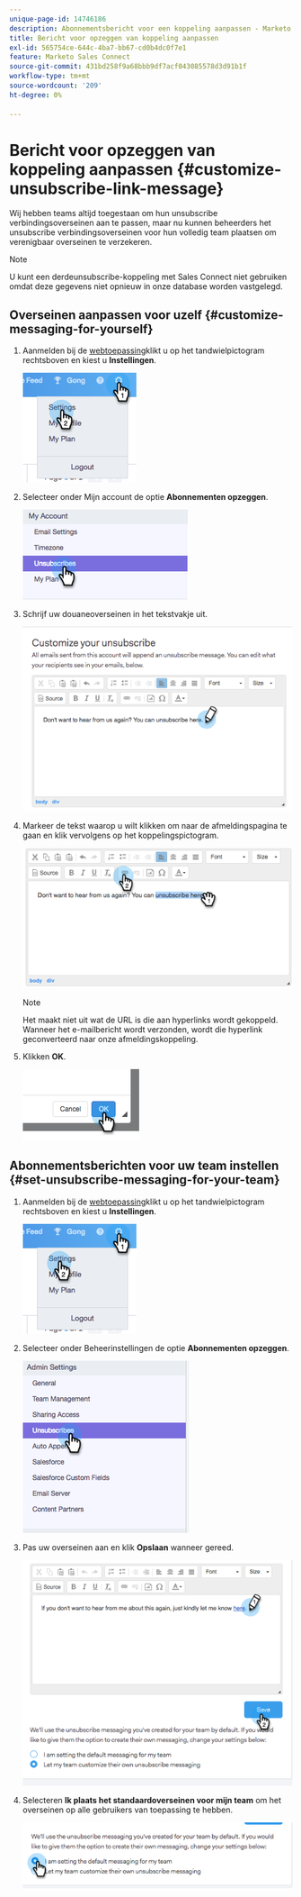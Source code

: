 ```yaml
---
unique-page-id: 14746186
description: Abonnementsbericht voor een koppeling aanpassen - Marketo Docs - Productdocumentatie
title: Bericht voor opzeggen van koppeling aanpassen
exl-id: 565754ce-644c-4ba7-bb67-cd0b4dc0f7e1
feature: Marketo Sales Connect
source-git-commit: 431bd258f9a68bbb9df7acf043085578d3d91b1f
workflow-type: tm+mt
source-wordcount: '209'
ht-degree: 0%

---
```


# Bericht voor opzeggen van koppeling aanpassen {#customize-unsubscribe-link-message}

Wij hebben teams altijd toegestaan om hun unsubscribe verbindingsoverseinen aan te passen, maar nu kunnen beheerders het unsubscribe verbindingsoverseinen voor hun volledig team plaatsen om verenigbaar overseinen te verzekeren.

>[!NOTE]
>
>U kunt een derdeunsubscribe-koppeling met Sales Connect niet gebruiken omdat deze gegevens niet opnieuw in onze database worden vastgelegd.

## Overseinen aanpassen voor uzelf {#customize-messaging-for-yourself}

1. Aanmelden bij de [webtoepassing](https://toutapp.com/login)klikt u op het tandwielpictogram rechtsboven en kiest u **Instellingen**.

   ![](assets/one.png)

1. Selecteer onder Mijn account de optie **Abonnementen opzeggen**.

   ![](assets/two-1.png)

1. Schrijf uw douaneoverseinen in het tekstvakje uit.

   ![](assets/three-1.png)

1. Markeer de tekst waarop u wilt klikken om naar de afmeldingspagina te gaan en klik vervolgens op het koppelingspictogram.

   ![](assets/four-1.png)

   >[!NOTE]
   >
   >Het maakt niet uit wat de URL is die aan hyperlinks wordt gekoppeld. Wanneer het e-mailbericht wordt verzonden, wordt die hyperlink geconverteerd naar onze afmeldingskoppeling.

1. Klikken **OK**.

   ![](assets/five.png)

## Abonnementsberichten voor uw team instellen {#set-unsubscribe-messaging-for-your-team}

1. Aanmelden bij de [webtoepassing](https://toutapp.com/login)klikt u op het tandwielpictogram rechtsboven en kiest u **Instellingen**.

   ![](assets/six.png)

1. Selecteer onder Beheerinstellingen de optie **Abonnementen opzeggen**.

   ![](assets/eight.png)

1. Pas uw overseinen aan en klik **Opslaan** wanneer gereed.

   ![](assets/seven.png)

1. Selecteren **Ik plaats het standaardoverseinen voor mijn team** om het overseinen op alle gebruikers van toepassing te hebben.

   ![](assets/eleven.png)
